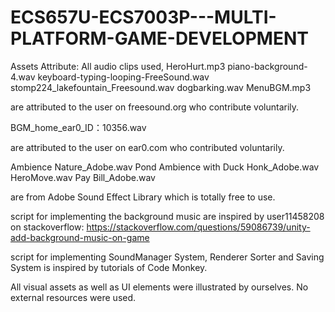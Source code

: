 # ECS657U-ECS7003P---MULTI-PLATFORM-GAME-DEVELOPMENT


Assets Attribute:
All audio clips used,
HeroHurt.mp3
piano-background-4.wav
keyboard-typing-looping-FreeSound.wav
stomp224_lakefountain_Freesound.wav
dogbarking.wav
MenuBGM.mp3

are attributed to the user on freesound.org who contribute voluntarily.

BGM_home_ear0_ID：10356.wav

are attributed to the user on ear0.com who contributed voluntarily.

Ambience Nature_Adobe.wav
Pond Ambience with Duck Honk_Adobe.wav
HeroMove.wav
Pay Bill_Adobe.wav

are from Adobe Sound Effect Library which is totally free to use.

script for implementing the background music are inspired by user11458208 on stackoverflow: https://stackoverflow.com/questions/59086739/unity-add-background-music-on-game

script for implementing SoundManager System, Renderer Sorter and Saving System is inspired by tutorials of Code Monkey.

All visual assets as well as UI elements were illustrated by ourselves. No external resources were used.
